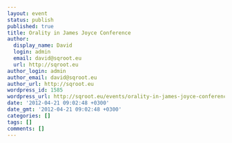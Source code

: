 ```yaml
---
layout: event
status: publish
published: true
title: Orality in James Joyce Conference
author:
  display_name: David
  login: admin
  email: david@sqroot.eu
  url: http://sqroot.eu
author_login: admin
author_email: david@sqroot.eu
author_url: http://sqroot.eu
wordpress_id: 1585
wordpress_url: http://sqroot.eu/events/orality-in-james-joyce-conference/
date: '2012-04-21 09:02:48 +0300'
date_gmt: '2012-04-21 09:02:48 +0300'
categories: []
tags: []
comments: []
---
```


